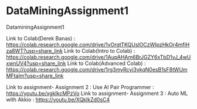 # DataMiningAssignment1
DataminingAssignment1

Link to Colab(Derek Banas) : https://colab.research.google.com/drive/1vOrqtTKQUsIOCzWIpzHkOr4mfjHza8WT?usp=share_link
Link to Colab(Intro to Colab) : https://colab.research.google.com/drive/1AupAHAm6BrJGZY6xTbD1vJ_4wUxwnUV4?usp=share_link
Link to Colab(Advanced Colab) : https://colab.research.google.com/drive/1rg3myRcyi3ykqN0esB1sF8tWUmMFtaIm?usp=share_link

Link to assignment- Assignment 2 : Use  AI Pair Programmer : https://youtu.be/xgkIkcMPzVo
Link to assignment- Assignment 3 : Auto ML with Akkio : https://youtu.be/XQkIkZd0sC4
